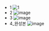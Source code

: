 - 1
![1](https://user-images.githubusercontent.com/101080195/206977091-f83c91c9-12c7-45e3-a694-aaabc69ff0f4.png)
- 2
![image](https://user-images.githubusercontent.com/101080195/206977606-b370a76e-4d19-4218-bc87-f7f543bc6655.png)
- 3
![image](https://user-images.githubusercontent.com/101080195/206977670-48b6db9e-b401-4e6d-b84d-7e6652256820.png)
- 4_완성본
![image](https://user-images.githubusercontent.com/101080195/206977729-cc1931c2-7a72-4fff-b2bd-8f046353a0d9.png)
